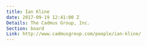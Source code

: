 ```yaml
---
title: Ian Kline
date: 2017-09-19 12:41:00 Z
Details: The Cadmus Group, Inc.
Section: board
Link: http://www.cadmusgroup.com/people/ian-kline/
---
```


